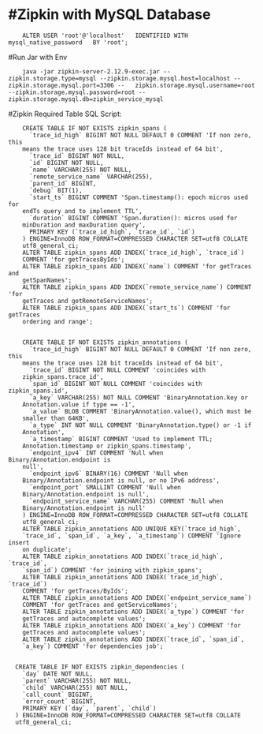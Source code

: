 
#Zipkin with MySQL Database
==========================================================================================

        ALTER USER 'root'@'localhost'   IDENTIFIED WITH mysql_native_password   BY 'root';

#Run Jar with Env

        java -jar zipkin-server-2.12.9-exec.jar --zipkin.storage.type=mysql --zipkin.storage.mysql.host=localhost --zipkin.storage.mysql.port=3306 --   zipkin.storage.mysql.username=root --zipkin.storage.mysql.password=root --zipkin.storage.mysql.db=zipkin_service_mysql


#Zipkin Required Table SQL Script:

        CREATE TABLE IF NOT EXISTS zipkin_spans (
          `trace_id_high` BIGINT NOT NULL DEFAULT 0 COMMENT 'If non zero, this
        means the trace uses 128 bit traceIds instead of 64 bit',
          `trace_id` BIGINT NOT NULL,
          `id` BIGINT NOT NULL,
          `name` VARCHAR(255) NOT NULL,
          `remote_service_name` VARCHAR(255),
          `parent_id` BIGINT,
          `debug` BIT(1),
          `start_ts` BIGINT COMMENT 'Span.timestamp(): epoch micros used for
        endTs query and to implement TTL',
          `duration` BIGINT COMMENT 'Span.duration(): micros used for
        minDuration and maxDuration query',
          PRIMARY KEY (`trace_id_high`, `trace_id`, `id`)
        ) ENGINE=InnoDB ROW_FORMAT=COMPRESSED CHARACTER SET=utf8 COLLATE
        utf8_general_ci;
        ALTER TABLE zipkin_spans ADD INDEX(`trace_id_high`, `trace_id`)
        COMMENT 'for getTracesByIds';
        ALTER TABLE zipkin_spans ADD INDEX(`name`) COMMENT 'for getTraces and
        getSpanNames';
        ALTER TABLE zipkin_spans ADD INDEX(`remote_service_name`) COMMENT 'for
        getTraces and getRemoteServiceNames';
        ALTER TABLE zipkin_spans ADD INDEX(`start_ts`) COMMENT 'for getTraces
        ordering and range';
        
        
        CREATE TABLE IF NOT EXISTS zipkin_annotations (
          `trace_id_high` BIGINT NOT NULL DEFAULT 0 COMMENT 'If non zero, this
        means the trace uses 128 bit traceIds instead of 64 bit',
          `trace_id` BIGINT NOT NULL COMMENT 'coincides with
        zipkin_spans.trace_id',
          `span_id` BIGINT NOT NULL COMMENT 'coincides with zipkin_spans.id',
          `a_key` VARCHAR(255) NOT NULL COMMENT 'BinaryAnnotation.key or
        Annotation.value if type == -1',
          `a_value` BLOB COMMENT 'BinaryAnnotation.value(), which must be
        smaller than 64KB',
          `a_type` INT NOT NULL COMMENT 'BinaryAnnotation.type() or -1 if
        Annotation',
          `a_timestamp` BIGINT COMMENT 'Used to implement TTL;
        Annotation.timestamp or zipkin_spans.timestamp',
          `endpoint_ipv4` INT COMMENT 'Null when Binary/Annotation.endpoint is
        null',
          `endpoint_ipv6` BINARY(16) COMMENT 'Null when
        Binary/Annotation.endpoint is null, or no IPv6 address',
          `endpoint_port` SMALLINT COMMENT 'Null when
        Binary/Annotation.endpoint is null',
          `endpoint_service_name` VARCHAR(255) COMMENT 'Null when
        Binary/Annotation.endpoint is null'
        ) ENGINE=InnoDB ROW_FORMAT=COMPRESSED CHARACTER SET=utf8 COLLATE
        utf8_general_ci;
        ALTER TABLE zipkin_annotations ADD UNIQUE KEY(`trace_id_high`,
        `trace_id`, `span_id`, `a_key`, `a_timestamp`) COMMENT 'Ignore insert
        on duplicate';
        ALTER TABLE zipkin_annotations ADD INDEX(`trace_id_high`, `trace_id`,
        `span_id`) COMMENT 'for joining with zipkin_spans';
        ALTER TABLE zipkin_annotations ADD INDEX(`trace_id_high`, `trace_id`)
        COMMENT 'for getTraces/ByIds';
        ALTER TABLE zipkin_annotations ADD INDEX(`endpoint_service_name`)
        COMMENT 'for getTraces and getServiceNames';
        ALTER TABLE zipkin_annotations ADD INDEX(`a_type`) COMMENT 'for
        getTraces and autocomplete values';
        ALTER TABLE zipkin_annotations ADD INDEX(`a_key`) COMMENT 'for
        getTraces and autocomplete values';
        ALTER TABLE zipkin_annotations ADD INDEX(`trace_id`, `span_id`,
        `a_key`) COMMENT 'for dependencies job';
        
        
      CREATE TABLE IF NOT EXISTS zipkin_dependencies (
        `day` DATE NOT NULL,
        `parent` VARCHAR(255) NOT NULL,
        `child` VARCHAR(255) NOT NULL,
        `call_count` BIGINT,
        `error_count` BIGINT,
        PRIMARY KEY (`day`, `parent`, `child`)
      ) ENGINE=InnoDB ROW_FORMAT=COMPRESSED CHARACTER SET=utf8 COLLATE
      utf8_general_ci;


